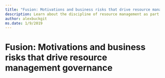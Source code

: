```yaml
---
title: "Fusion: Motivations and business risks that drive resource management governance"
description: Learn about the discipline of resource management as part of a cloud governance strategy.
author: alexbuckgit
ms.date: 1/9/2019
---
```


# Fusion: Motivations and business risks that drive resource management governance
